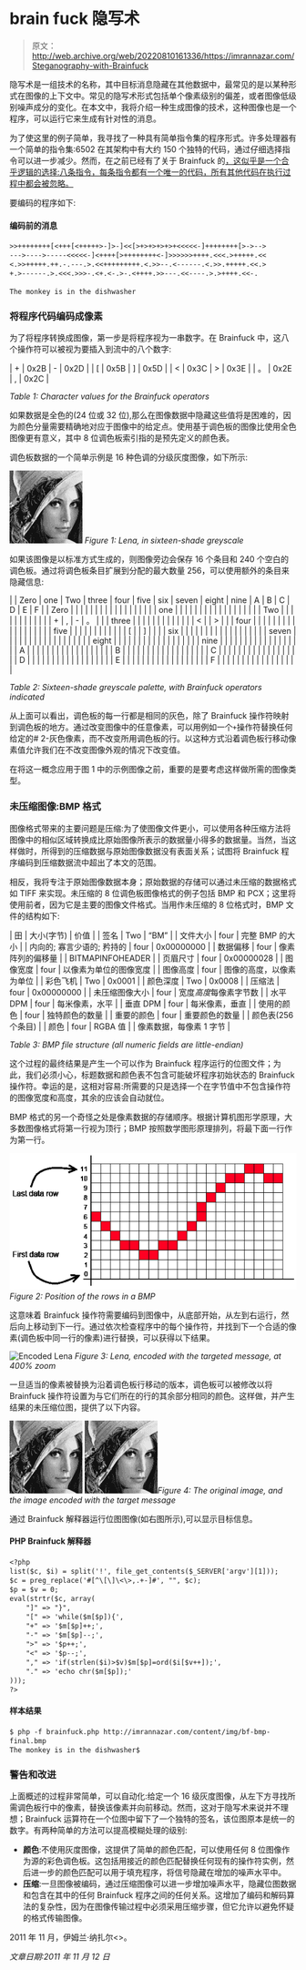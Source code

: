 # brain fuck 隐写术

> 原文：<http://web.archive.org/web/20220810161336/https://imrannazar.com/Steganography-with-Brainfuck>

隐写术是一组技术的名称，其中目标消息隐藏在其他数据中，最常见的是以某种形式在图像的上下文中。常见的隐写术形式包括单个像素级别的偏差，或者图像低级别噪声成分的变化。在本文中，我将介绍一种生成图像的技术，这种图像也是一个程序，可以运行它来生成有针对性的消息。

为了使这里的例子简单，我寻找了一种具有简单指令集的程序形式。许多处理器有一个简单的指令集:6502 在其架构中有大约 150 个独特的代码，通过仔细选择指令可以进一步减少。然而，在之前已经有了关于 Brainfuck 的[，这似乎是一个合乎逻辑的选择:八条指令，每条指令都有一个唯一的代码，所有其他代码在执行过程中都会被忽略。](/web/20220810161354/https://imrannazar.com/Trainfuck)

要编码的程序如下:

#### 编码前的消息

```
>>++++++++[<+++[<+++++>-]>-]<<[>+>+>+>+>+<<<<<-]++++++++[>->-->
--->---->-----<<<<<-]<++++[>++++++++<-]>>>>>>++++.<<<.>+++++.<<
<.>>+++++.++.-.---.>.<<+++++++++.<.>>--.<------.<.>>.+++++.<<.>
+.>------.>.<<<.>>>-.<+.<-.>-.<++++.>>---.<<----.>.>++++.<<-.

The monkey is in the dishwasher
```

### 将程序代码编码成像素

为了将程序转换成图像，第一步是将程序视为一串数字。在 Brainfuck 中，这八个操作符可以被视为要插入到流中的八个数字:

| + | 0x2B | - | 0x2D |
| [ | 0x5B | ] | 0x5D |
| < | 0x3C | > | 0x3E |
| 。 | 0x2E | , | 0x2C |

*Table 1: Character values for the Brainfuck operators*

如果数据是全色的(24 位或 32 位),那么在图像数据中隐藏这些值将是困难的，因为颜色分量需要精确地对应于图像中的给定点。使用基于调色板的图像比使用全色图像更有意义，其中 8 位调色板索引指的是预先定义的颜色表。

调色板数据的一个简单示例是 16 种色调的分级灰度图像，如下所示:

![Lena in greyscale](img/d37011ee691e395cbb779270f6fccbcd.png) *Figure 1: Lena, in sixteen-shade greyscale*

如果该图像是以标准方式生成的，则图像旁边会保存 16 个条目和 240 个空白的调色板。通过将调色板条目扩展到分配的最大数量 256，可以使用额外的条目来隐藏信息:

|  | Zero | one | Two | three | four | five | six | seven | eight | nine | A | B | C | D | E | F |
| Zero |  |  |  |  |  |  |  |  |  |  |  |  |  |  |  |  |
| one |  |  |  |  |  |  |  |  |  |  |  |  |  |  |  |  |
| Two |  |  |  |  |  |  |  |  |  |  |  | + | , | - | 。 |  |
| three |  |  |  |  |  |  |  |  |  |  |  |  | < |  | > |  |
| four |  |  |  |  |  |  |  |  |  |  |  |  |  |  |  |  |
| five |  |  |  |  |  |  |  |  |  |  |  | [ |  | ] |  |  |
| six |  |  |  |  |  |  |  |  |  |  |  |  |  |  |  |  |
| seven |  |  |  |  |  |  |  |  |  |  |  |  |  |  |  |  |
| eight |  |  |  |  |  |  |  |  |  |  |  |  |  |  |  |  |
| nine |  |  |  |  |  |  |  |  |  |  |  |  |  |  |  |  |
| A |  |  |  |  |  |  |  |  |  |  |  |  |  |  |  |  |
| B |  |  |  |  |  |  |  |  |  |  |  |  |  |  |  |  |
| C |  |  |  |  |  |  |  |  |  |  |  |  |  |  |  |  |
| D |  |  |  |  |  |  |  |  |  |  |  |  |  |  |  |  |
| E |  |  |  |  |  |  |  |  |  |  |  |  |  |  |  |  |
| F |  |  |  |  |  |  |  |  |  |  |  |  |  |  |  |  |

*Table 2: Sixteen-shade greyscale palette, with Brainfuck operators indicated*

从上面可以看出，调色板的每一行都是相同的灰色，除了 Brainfuck 操作符映射到调色板的地方。通过改变图像中的任意像素，可以用例如一个`+`操作符替换任何给定的# 2-灰色像素，而不改变所用调色板的行。以这种方式沿着调色板行移动像素值允许我们在不改变图像外观的情况下改变值。

在将这一概念应用于图 1 中的示例图像之前，重要的是要考虑这样做所需的图像类型。

### 未压缩图像:BMP 格式

图像格式带来的主要问题是压缩:为了使图像文件更小，可以使用各种压缩方法将图像中的相似区域转换成比原始图像所表示的数据量小得多的数据量。当然，当这样做时，所得到的压缩数据与原始图像数据没有表面关系；试图将 Brainfuck 程序编码到压缩数据流中超出了本文的范围。

相反，我将专注于原始图像数据本身；原始数据的存储可以通过未压缩的数据格式如 TIFF 来实现。未压缩的 8 位调色板图像格式的例子包括 BMP 和 PCX；这里将使用前者，因为它是主要的图像文件格式。当用作未压缩的 8 位格式时，BMP 文件的结构如下:

| 田 | 大小(字节) | 价值 |
| 签名 | Two | “BM” |
| 文件大小 | four | 完整 BMP 的大小 |
| 内向的; 寡言少语的; 矜持的 | four | 0x00000000 |
| 数据偏移 | four | 像素阵列的偏移量 |
| BITMAPINFOHEADER |
| 页眉尺寸 | four | 0x00000028 |
| 图像宽度 | four | 以像素为单位的图像宽度 |
| 图像高度 | four | 图像的高度，以像素为单位 |
| 彩色飞机 | Two | 0x0001 |
| 颜色深度 | Two | 0x0008 |
| 压缩法 | four | 0x00000000 |
| 未压缩图像大小 | four | 宽度*高度*每像素字节数 |
| 水平 DPM | four | 每米像素，水平 |
| 垂直 DPM | four | 每米像素，垂直 |
| 使用的颜色 | four | 独特颜色的数量 |
| 重要的颜色 | four | 重要颜色的数量 |
| 颜色表(256 个条目) |
| 颜色 | four | RGBA 值 |
| 像素数据，每像素 1 字节 |

*Table 3: BMP file structure (all numeric fields are little-endian)*

这个过程的最终结果是产生一个可以作为 Brainfuck 程序运行的位图文件；为此，我们必须小心，标题数据和颜色表不包含可能破坏程序初始状态的 Brainfuck 操作符。幸运的是，这相对容易:所需要的只是选择一个在字节值中不包含操作符的图像宽度和高度，其余的应该会自动就位。

BMP 格式的另一个奇怪之处是像素数据的存储顺序。根据计算机图形学原理，大多数图像格式将第一行视为顶行；BMP 按照数学图形原理排列，将最下面一行作为第一行。

![Position of the first row](img/63bfccb62f28af7242032164aa7bb2a0.png) *Figure 2: Position of the rows in a BMP*

这意味着 Brainfuck 操作符需要编码到图像中，从底部开始，从左到右运行，然后向上移动到下一行。通过依次检查程序中的每个操作符，并找到下一个合适的像素(调色板中同一行的像素)进行替换，可以获得以下结果。

![Encoded Lena](img/320817c230da0aee132aec4fb12855d7.png) *Figure 3: Lena, encoded with the targeted message, at 400% zoom*

一旦适当的像素被替换为沿着调色板行移动的版本，调色板可以被修改以将 Brainfuck 操作符设置为与它们所在的行的其余部分相同的颜色。这样做，并产生结果的未压缩位图，提供了以下内容。

![Original Lena](img/d37011ee691e395cbb779270f6fccbcd.png) ![Final encoded Lena](img/6aa532326bf0348f099e96f08bbe39fd.png)*Figure 4: The original image, and the image encoded with the target message*

通过 Brainfuck 解释器运行位图图像(如右图所示),可以显示目标信息。

#### PHP Brainfuck 解释器

```
<?php
list($c, $i) = split('!', file_get_contents($_SERVER['argv'][1]));
$c = preg_replace('#[^\[\]\<\>,.+-]#', "", $c);
$p = $v = 0;
eval(strtr($c, array(
    "]" => "}",
    "[" => 'while($m[$p]){',
    "+" => '$m[$p]++;',
    "-" => '$m[$p]--;',
    ">" => '$p++;',
    "<" => '$p--;',
    "," => 'if(strlen($i)>$v)$m[$p]=ord($i[$v++]);',
    "." => 'echo chr($m[$p]);'
)));
?>
```

#### 样本结果

```
$ php -f brainfuck.php http://imrannazar.com/content/img/bf-bmp-final.bmp
The monkey is in the dishwasher$
```

### 警告和改进

上面概述的过程非常简单，可以自动化:给定一个 16 级灰度图像，从左下方寻找所需调色板行中的像素，替换该像素并向前移动。然而，这对于隐写术来说并不理想；Brainfuck 运算符在一个位图中留下了一个独特的签名，该位图原本是统一的数字。有两种简单的方法可以提高模糊处理的级别:

*   **颜色**:不使用灰度图像，这提供了简单的颜色匹配，可以使用任何 8 位图像作为源的彩色调色板。这包括用接近的颜色匹配替换任何现有的操作符实例，然后进一步的颜色匹配可以用于填充程序，将信号隐藏在增加的噪声水平中。
*   **压缩**:一旦图像被编码，通过压缩图像可以进一步增加噪声水平，隐藏位图数据和包含在其中的任何 Brainfuck 程序之间的任何关系。这增加了编码和解码算法的复杂性，因为在图像传输过程中必须采用压缩步骤，但它允许以避免怀疑的格式传输图像。

2011 年 11 月，伊姆兰·纳扎尔<>。

*文章日期:2011 年 11 月 12 日*
